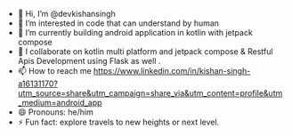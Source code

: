 - 👋 Hi, I’m @devkishansingh
- 👀 I’m interested in code that can understand by human 
- 🌱 I’m currently building android application in kotlin with jetpack compose 
- 💞️ I collaborate on kotlin multi platform and jetpack compose &  Restful Apis Development using Flask as well .
- 📫 How to reach me https://www.linkedin.com/in/kishan-singh-a16131170?utm_source=share&utm_campaign=share_via&utm_content=profile&utm_medium=android_app
- 😄 Pronouns: he/him
- ⚡ Fun fact: explore travels to new heights or next level.
  

<!---
devkishansingh/devkishansingh is a ✨ special ✨ repository because its `README.md` (this file) appears on your GitHub profile.
You can click the Preview link to take a look at your changes.
--->
